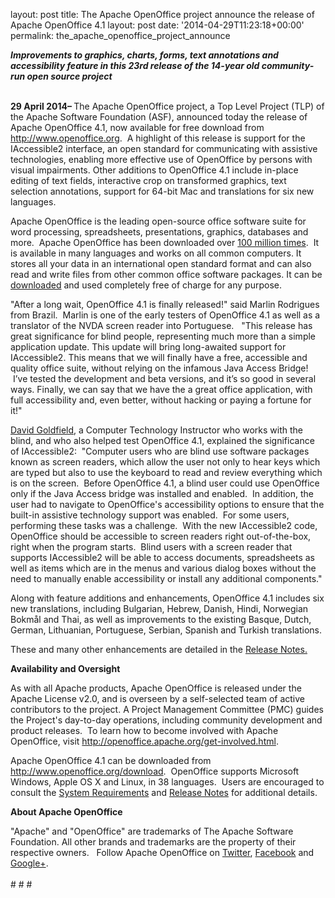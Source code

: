 layout: post
title: The Apache OpenOffice project announce the release of Apache OpenOffice 4.1
layout: post
date: '2014-04-29T11:23:18+00:00'
permalink: the_apache_openoffice_project_announce

<div><b><i>Improvements to graphics, charts, forms, text annotations and
 accessibility feature in this 23rd release of the 14-year old 
community-run open source project</i></b></div> 
  <div><br /></div> 
  <div> 
    <p><b>29 April 2014– </b>The Apache OpenOffice project, a Top Level Project (TLP) of the Apache Software Foundation (ASF), announced today 
the release of Apache OpenOffice 4.1, now available for free download from <a href="http://www.openoffice.org">http://www.openoffice.org</a>.&nbsp; A highlight of this release is support for the IAccessible2 interface, an open standard for communicating with assistive technologies, enabling more effective use of OpenOffice by persons with visual impairments. Other additions to OpenOffice 4.1 include in-place editing of text fields, interactive crop on 
transformed graphics, text selection annotations, support for 64-bit Mac and translations for six new languages.<a href="https://cwiki.apache.org/confluence/display/OOOUSERS/AOO+4.1+Release+Notes"></a></p> 
    <p>Apache OpenOffice is the leading open-source office software suite for word processing, spreadsheets, presentations, graphics, databases and more.&nbsp; Apache OpenOffice has been downloaded over <a href="https://blogs.apache.org/foundation/entry/the_apache_software_foundation_announces56">100 million times</a>.&nbsp; It is available in many languages and works on all common computers. It stores all your data in an international open standard format and can also read and write files from other common office software packages. It can be <a href="http://www.openoffice.org/download/index.html">downloaded</a> and used completely free of charge for any purpose. </p> 
    <p>&quot;After a long wait, OpenOffice 4.1 is finally released!&quot; said Marlin Rodrigues from Brazil.&nbsp; Marlin is one of the early testers of OpenOffice 4.1 as well as a translator of the NVDA screen reader into Portuguese. &nbsp; &quot;This release has great significance for blind people, representing much more than a simple application update. This update will bring long-awaited support for IAccessible2. This means that we will finally have a free, accessible and quality office suite, without relying on the infamous Java Access Bridge! &nbsp;I’ve tested the development and beta versions, and it’s so good in several ways. Finally, we can say that we have the a great office application, with full accessibility and, even better, without hacking or paying a fortune for it!&quot;&nbsp;&nbsp;</p> 
    <p><a href="http://davidgoldfield.wordpress.com/home/">David Goldfield</a>, a Computer Technology Instructor who works with the blind, and who also helped test OpenOffice 4.1, explained the significance of IAccessible2:&nbsp; &quot;Computer users who are blind use software packages known as screen 
readers, which allow the user not only to hear keys which are typed but
 also to use the keyboard to read and review everything which is on the
 screen. &nbsp;Before OpenOffice 4.1, a blind user could use OpenOffice only if the 
Java Access bridge was installed and enabled. &nbsp;In addition, the user had
 to navigate to OpenOffice's accessibility options to ensure that the 
built-in assistive technology support was enabled. &nbsp;For some users, 
performing these tasks was a challenge. &nbsp;With the new IAccessible2 code, OpenOffice should be accessible to screen readers right out-of-the-box, right when the program starts. &nbsp;Blind users with a screen reader that supports IAccessible2 will be able to
 access documents, spreadsheets as well as items which are in the menus 
and various dialog boxes without the need to manually enable accessibility or 
install any additional components.&quot;</p> 
    <p>Along with feature additions and enhancements, OpenOffice 4.1 includes six new 
translations, including Bulgarian, Hebrew, Danish, Hindi, Norwegian Bokmål and Thai, as well as improvements to the existing 
Basque, Dutch, German, Lithuanian, Portuguese, Serbian, Spanish and 
Turkish translations. <br /></p> 
    <p>These and many other enhancements are detailed in the
 <a href="https://cwiki.apache.org/confluence/display/OOOUSERS/AOO+4.1+Release+Notes">Release Notes.</a></p> 
    <p> <b>Availability and Oversight<br /></b></p> 
    <p>As with all Apache products, Apache OpenOffice is released under 
the Apache License v2.0, and is overseen by a self-selected team of 
active contributors to the project. A Project Management Committee (PMC)
 guides the Project's day-to-day operations, including community 
development and product releases.&nbsp; To learn how to become 
involved with Apache OpenOffice, visit <a href="http://openoffice.apache.org/get-involved.html">http://openoffice.apache.org/get-involved.html</a>.<br /></p> 
    <p> </p> 
    <p>Apache OpenOffice 4.1 can be downloaded from <a href="http://www.openoffice.org/download">http://www.openoffice.org/download</a>.&nbsp;
 OpenOffice supports Microsoft Windows, Apple OS X and Linux, in 38 
languages.&nbsp; Users are encouraged to consult the <a href="http://www.openoffice.org/dev_docs/source/sys_reqs_aoo41.html">System Requirements</a> 
and <a href="https://cwiki.apache.org/confluence/display/OOOUSERS/AOO+4.1+Release+Notes">Release Notes</a> for additional details.<br /></p> 
    <p><b>About Apache OpenOffice</b></p> 
  </div>&quot;Apache&quot; and &quot;OpenOffice&quot; are 
trademarks of The Apache Software Foundation. All other brands and 
trademarks are the property of their respective owners.&nbsp;&nbsp; Follow Apache OpenOffice on <a rel="nofollow" class="external-link" href="https://twitter.com/#%21/apacheoo">Twitter</a>, <a rel="nofollow" class="external-link" href="http://www.facebook.com/ApacheOO">Facebook</a> and <a rel="nofollow" class="external-link" href="https://plus.google.com/u/0/114598373874764163668/posts">Google+</a>.
    
        

        

        
            
    



 
  
  
  
  
  
  
  
  
  
  
  
  
  
  
  
  <div><br /></div> 
  <div># # #</div>
